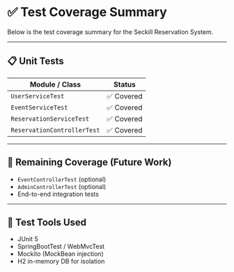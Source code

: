 # ✅ Test Coverage Summary

Below is the test coverage summary for the Seckill Reservation System.

---

## 📋 Unit Tests

| Module / Class             | Status     |
|----------------------------|------------|
| `UserServiceTest`          | ✅ Covered |
| `EventServiceTest`         | ✅ Covered |
| `ReservationServiceTest`   | ✅ Covered |
| `ReservationControllerTest`| ✅ Covered |

---

## 🔄 Remaining Coverage (Future Work)

- `EventControllerTest` (optional)
- `AdminControllerTest` (optional)
- End-to-end integration tests

---

## 🔧 Test Tools Used

- JUnit 5
- SpringBootTest / WebMvcTest
- Mockito (MockBean injection)
- H2 in-memory DB for isolation